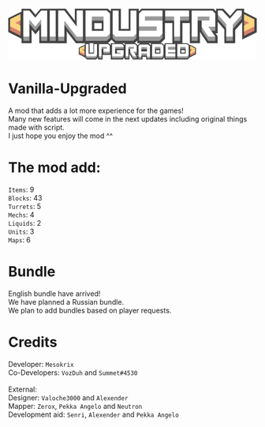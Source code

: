 ![Logo](sprites-override/ui/logo.png)
# Vanilla-Upgraded
A mod that adds a lot more experience for the games!
<br>Many new features will come in the next updates including original things made with script.
<br>I just hope you enjoy the mod ^^

# The mod add: 
`Items`: 9
<br>`Blocks`: 43
<br>`Turrets`: 5
<br>`Mechs`: 4
<br>`Liquids`: 2
<br>`Units`: 3
<br>`Maps`: 6

# Bundle 
English bundle have arrived! 
<br>We have planned a Russian bundle.
<br>We plan to add bundles based on player requests. 

# Credits 
Developer: `Mesokrix`
<br>Co-Developers: `VozDuh` and `Summet#4530`
<br>
<br>External:
<br>Designer: `Valoche3000` and `Alexender`
<br>Mapper: `Zerox`, `Pekka Angelo` and `Neutron`
<br>Development aid: `Senri`, `Alexender` and `Pekka Angelo`
